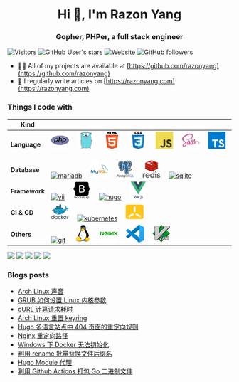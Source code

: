 <h1 align="center">Hi 👋, I'm Razon Yang</h1>
<h3 align="center">Gopher, PHPer, a full stack engineer</h3>

![Visitors](https://komarev.com/ghpvc/?username=razonyang&label=visitors&color=0e75b6&style=flat-square)
![GitHub User's stars](https://img.shields.io/github/stars/razonyang?style=flat-square)
[![Website](https://img.shields.io/website?style=flat-square&url=https%3A%2F%2Frazonyang.com%2F)](https://razonyang.com/)
![GitHub followers](https://img.shields.io/github/followers/razonyang?style=flat-square)

- 👨‍💻 All of my projects are available at [https://github.com/razonyang](https://github.com/razonyang)
- 📝 I regularly write articles on [https://razonyang.com](https://razonyang.com)

<h3 align="left">Things I code with</h3>

| Kind | |
|---|---|
| **Language** | <a href="https://www.php.net" target="_blank" rel="noreferrer"><img src="https://raw.githubusercontent.com/devicons/devicon/master/icons/php/php-original.svg" alt="php" width="40" height="40"/></a>&nbsp;&nbsp;&nbsp;&nbsp;&nbsp;<a href="https://golang.org" target="_blank" rel="noreferrer"><img src="https://raw.githubusercontent.com/devicons/devicon/master/icons/go/go-original.svg" alt="go" width="40" height="40"/></a>&nbsp;&nbsp;&nbsp;&nbsp;&nbsp;<a href="https://www.w3.org/html/" target="_blank" rel="noreferrer"><img src="https://raw.githubusercontent.com/devicons/devicon/master/icons/html5/html5-original-wordmark.svg" alt="html5" width="40" height="40"/></a>&nbsp;&nbsp;&nbsp;&nbsp;&nbsp;<a href="https://www.w3schools.com/css/" target="_blank" rel="noreferrer"><img src="https://raw.githubusercontent.com/devicons/devicon/master/icons/css3/css3-original-wordmark.svg" alt="css3" width="40" height="40"/></a>&nbsp;&nbsp;&nbsp;&nbsp;&nbsp;<a href="https://developer.mozilla.org/en-US/docs/Web/JavaScript" target="_blank" rel="noreferrer"><img src="https://raw.githubusercontent.com/devicons/devicon/master/icons/javascript/javascript-original.svg" alt="javascript" width="40" height="40"/></a>&nbsp;&nbsp;&nbsp;&nbsp;&nbsp;<a href="https://sass-lang.com" target="_blank" rel="noreferrer"><img src="https://raw.githubusercontent.com/devicons/devicon/master/icons/sass/sass-original.svg" alt="sass" width="40" height="40"/></a>&nbsp;&nbsp;&nbsp;&nbsp;&nbsp;<a href="https://www.typescriptlang.org/" target="_blank" rel="noreferrer"><img src="https://raw.githubusercontent.com/devicons/devicon/master/icons/typescript/typescript-original.svg" alt="typescript" width="40" height="40"/></a>&nbsp;&nbsp;&nbsp;&nbsp;&nbsp;|
| **Database** | <a href="https://mariadb.org/" target="_blank" rel="noreferrer"><img src="https://www.vectorlogo.zone/logos/mariadb/mariadb-icon.svg" alt="mariadb" width="40" height="40"/></a>&nbsp;&nbsp;&nbsp;&nbsp;&nbsp;<a href="https://www.mysql.com/" target="_blank" rel="noreferrer"><img src="https://raw.githubusercontent.com/devicons/devicon/master/icons/mysql/mysql-original-wordmark.svg" alt="mysql" width="40" height="40"/></a>&nbsp;&nbsp;&nbsp;&nbsp;&nbsp;<a href="https://www.postgresql.org" target="_blank" rel="noreferrer"><img src="https://raw.githubusercontent.com/devicons/devicon/master/icons/postgresql/postgresql-original-wordmark.svg" alt="postgresql" width="40" height="40"/></a>&nbsp;&nbsp;&nbsp;&nbsp;&nbsp;<a href="https://redis.io" target="_blank" rel="noreferrer"><img src="https://raw.githubusercontent.com/devicons/devicon/master/icons/redis/redis-original-wordmark.svg" alt="redis" width="40" height="40"/></a>&nbsp;&nbsp;&nbsp;&nbsp;&nbsp;<a href="https://www.sqlite.org/" target="_blank" rel="noreferrer"><img src="https://www.vectorlogo.zone/logos/sqlite/sqlite-icon.svg" alt="sqlite" width="40" height="40"/></a>
| **Framework** | <a href="https://yiiframework.com/" target="_blank" rel="noreferrer"><img src="https://api.iconify.design/logos-yii.svg" alt="yii" width="40" height="40"/></a>&nbsp;&nbsp;&nbsp;&nbsp;&nbsp;<a href="https://getbootstrap.com" target="_blank" rel="noreferrer"><img src="https://raw.githubusercontent.com/devicons/devicon/master/icons/bootstrap/bootstrap-plain-wordmark.svg" alt="bootstrap" width="40" height="40"/></a>&nbsp;&nbsp;&nbsp;&nbsp;&nbsp;<a href="https://gohugo.io/" target="_blank" rel="noreferrer"><img src="https://api.iconify.design/logos-hugo.svg" alt="hugo" width="40" height="40"/></a>&nbsp;&nbsp;&nbsp;&nbsp;&nbsp;<a href="https://vuejs.org/" target="_blank" rel="noreferrer"><img src="https://raw.githubusercontent.com/devicons/devicon/master/icons/vuejs/vuejs-original-wordmark.svg" alt="vuejs" width="40" height="40"/></a>
| **CI & CD** | <a href="https://www.docker.com/" target="_blank" rel="noreferrer"><img src="https://raw.githubusercontent.com/devicons/devicon/master/icons/docker/docker-original-wordmark.svg" alt="docker" width="40" height="40"/></a>&nbsp;&nbsp;&nbsp;&nbsp;&nbsp;<a href="https://kubernetes.io" target="_blank" rel="noreferrer"><img src="https://www.vectorlogo.zone/logos/kubernetes/kubernetes-icon.svg" alt="kubernetes" width="40" height="40"/></a>&nbsp;&nbsp;&nbsp;&nbsp;&nbsp;<a href="https://k3s.io/" target="_blank" rel="noreferrer"><img src="https://raw.githubusercontent.com/devicons/devicon/master/icons/k3s/k3s-original.svg" alt="k3s" width="40" height="40"/></a>
| **Others** | <a href="https://git-scm.com/" target="_blank" rel="noreferrer"><img src="https://www.vectorlogo.zone/logos/git-scm/git-scm-icon.svg" alt="git" width="40" height="40"/></a>&nbsp;&nbsp;&nbsp;&nbsp;&nbsp;<a href="https://www.linux.org/" target="_blank" rel="noreferrer"><img src="https://raw.githubusercontent.com/devicons/devicon/master/icons/linux/linux-original.svg" alt="linux" width="40" height="40"/></a>&nbsp;&nbsp;&nbsp;&nbsp;&nbsp;<a href="https://www.nginx.com" target="_blank" rel="noreferrer"><img src="https://raw.githubusercontent.com/devicons/devicon/master/icons/nginx/nginx-original.svg" alt="nginx" width="40" height="40"/></a>&nbsp;&nbsp;&nbsp;&nbsp;&nbsp;<a href="https://code.visualstudio.com/" target="_blank" rel="noreferrer"><img src="https://raw.githubusercontent.com/devicons/devicon/master/icons/vscode/vscode-original.svg" alt="vscode" width="40" height="40"/></a>&nbsp;&nbsp;&nbsp;&nbsp;&nbsp;<a href="https://www.vim.org/" target="_blank" rel="noreferrer"><img src="https://raw.githubusercontent.com/devicons/devicon/master/icons/vim/vim-original.svg" alt="vim" width="40" height="40"/></a>

![](https://github-profile-summary-cards.vercel.app/api/cards/profile-details?username=razonyang&theme=github)
![](https://github-profile-summary-cards.vercel.app/api/cards/repos-per-language?username=razonyang&theme=github)
![](https://github-profile-summary-cards.vercel.app/api/cards/most-commit-language?username=razonyang&theme=github)
![](https://github-profile-summary-cards.vercel.app/api/cards/stats?username=razonyang&theme=github)
![](https://github-profile-summary-cards.vercel.app/api/cards/productive-time?username=razonyang&theme=github)

### Blogs posts
<!-- BLOGPOSTS:START -->
- [Arch Linux 声音](https://razonyang.com/zh-hans/archlinux-guide/sound/)
- [GRUB 如何设置 Linux 内核参数](https://razonyang.com/zh-hans/blog/linux/grub/kernel-parameters/)
- [cURL 计算请求耗时](https://razonyang.com/zh-hans/blog/commands/curl/measure-the-cost-of-time/)
- [Arch Linux 重置 keyring](https://razonyang.com/zh-hans/blog/archlinux/reset-keyring/)
- [Hugo 多语言站点中 404 页面的重定向规则](https://razonyang.com/zh-hans/blog/hugo/404-rewrite-rules-on-multilingual-sites/)
- [Nginx 重定向路径](https://razonyang.com/zh-hans/blog/nginx/rewrite-path/)
- [Windows 下 Docker 无法初始化](https://razonyang.com/zh-hans/blog/docker/desktop-failed-to-initalize/)
- [利用 rename 批量替换文件后缀名](https://razonyang.com/zh-hans/blog/linux/replace-extensions-via-rename/)
- [Hugo Module 代理](https://razonyang.com/zh-hans/blog/hugo/module-proxy/)
- [利用 Github Actions 打包 Go 二进制文件](https://razonyang.com/zh-hans/blog/go/github-actions-releases-binaries/)
<!-- BLOGPOSTS:END -->
